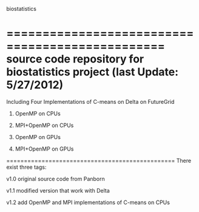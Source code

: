 biostatistics 

================================================
source code repository for biostatistics project (last Update: 5/27/2012)
================================================


Including Four Implementations of C-means on Delta on FutureGrid

1) OpenMP on CPUs

2) MPI+OpenMP on CPUs 

3) OpenMP on GPUs

4) MPI+OpenMP on GPUs


================================================
There exist three tags:

v1.0 original source code from Panborn

v1.1 modified version that work with Delta

v1.2 add OpenMP and MPI implementations of C-means on CPUs
